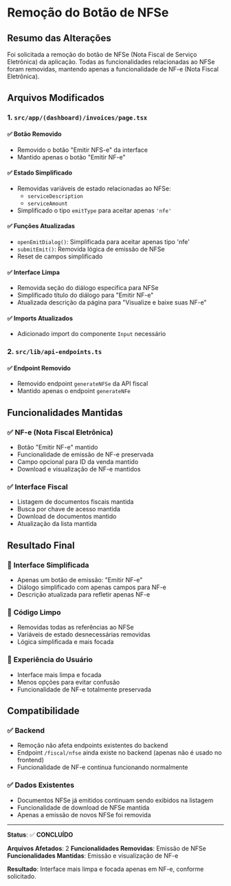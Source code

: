 # Remoção do Botão de NFSe

## Resumo das Alterações

Foi solicitada a remoção do botão de NFSe (Nota Fiscal de Serviço Eletrônica) da aplicação. Todas as funcionalidades relacionadas ao NFSe foram removidas, mantendo apenas a funcionalidade de NF-e (Nota Fiscal Eletrônica).

## Arquivos Modificados

### 1. `src/app/(dashboard)/invoices/page.tsx`

#### ✅ **Botão Removido**
- Removido o botão "Emitir NFS-e" da interface
- Mantido apenas o botão "Emitir NF-e"

#### ✅ **Estado Simplificado**
- Removidas variáveis de estado relacionadas ao NFSe:
  - `serviceDescription`
  - `serviceAmount`
- Simplificado o tipo `emitType` para aceitar apenas `'nfe'`

#### ✅ **Funções Atualizadas**
- `openEmitDialog()`: Simplificada para aceitar apenas tipo 'nfe'
- `submitEmit()`: Removida lógica de emissão de NFSe
- Reset de campos simplificado

#### ✅ **Interface Limpa**
- Removida seção do diálogo específica para NFSe
- Simplificado título do diálogo para "Emitir NF-e"
- Atualizada descrição da página para "Visualize e baixe suas NF-e"

#### ✅ **Imports Atualizados**
- Adicionado import do componente `Input` necessário

### 2. `src/lib/api-endpoints.ts`

#### ✅ **Endpoint Removido**
- Removido endpoint `generateNFSe` da API fiscal
- Mantido apenas o endpoint `generateNFe`

## Funcionalidades Mantidas

### ✅ **NF-e (Nota Fiscal Eletrônica)**
- Botão "Emitir NF-e" mantido
- Funcionalidade de emissão de NF-e preservada
- Campo opcional para ID da venda mantido
- Download e visualização de NF-e mantidos

### ✅ **Interface Fiscal**
- Listagem de documentos fiscais mantida
- Busca por chave de acesso mantida
- Download de documentos mantido
- Atualização da lista mantida

## Resultado Final

### 🎯 **Interface Simplificada**
- Apenas um botão de emissão: "Emitir NF-e"
- Diálogo simplificado com apenas campos para NF-e
- Descrição atualizada para refletir apenas NF-e

### 🧹 **Código Limpo**
- Removidas todas as referências ao NFSe
- Variáveis de estado desnecessárias removidas
- Lógica simplificada e mais focada

### 📱 **Experiência do Usuário**
- Interface mais limpa e focada
- Menos opções para evitar confusão
- Funcionalidade de NF-e totalmente preservada

## Compatibilidade

### ✅ **Backend**
- Remoção não afeta endpoints existentes do backend
- Endpoint `/fiscal/nfse` ainda existe no backend (apenas não é usado no frontend)
- Funcionalidade de NF-e continua funcionando normalmente

### ✅ **Dados Existentes**
- Documentos NFSe já emitidos continuam sendo exibidos na listagem
- Funcionalidade de download de NFSe mantida
- Apenas a emissão de novos NFSe foi removida

---

**Status**: ✅ **CONCLUÍDO**

**Arquivos Afetados**: 2
**Funcionalidades Removidas**: Emissão de NFSe
**Funcionalidades Mantidas**: Emissão e visualização de NF-e

**Resultado**: Interface mais limpa e focada apenas em NF-e, conforme solicitado.
